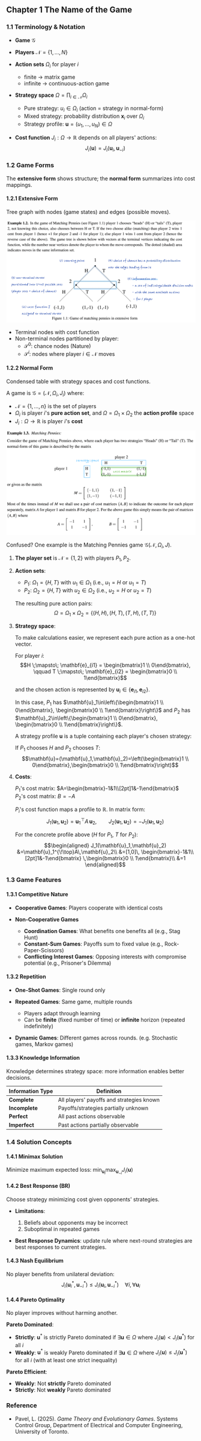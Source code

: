 ## Chapter 1 The Name of the Game


### 1.1 Terminology & Notation 

- **Game** $\mathcal{G}$

- **Players** $\mathcal{N}
=\{1,...,N\}$ 

- **Action sets** $\Omega_i$ for player $i$
    - finite → matrix game
    - infinite → continuous-action game
- **Strategy space**  $\displaystyle \Omega = \prod_{i\in\mathcal N}\Omega_i$
    - Pure strategy: $u_i \in \Omega_i$ (action = strategy in normal-form)
    - Mixed strategy: probability distribution $\mathbf{x}_i$ over $\Omega_i$
    - Strategy profile: $\mathbf{u} = (u_1,\ldots,u_N) \in \Omega$

- **Cost function** $J_i: \Omega \to \mathbb{R}$ depends on all players' actions: $$J_i(\mathbf{u}) = J_i(\mathbf{u}_i, \mathbf{u}_{-i})$$


### 1.2 Game Forms
The **extensive form** shows structure; the **normal form** summarizes into cost mappings.

#### 1.2.1 Extensive Form
Tree graph with nodes (game states) and edges (possible moves).

![Extensive Form](../images/extensive-form.png)

- Terminal nodes with cost function
- Non-terminal nodes partitioned by player:
    - $\mathscr{S}^0$: chance nodes (Nature)
    - $\mathscr{S}^i$: nodes where player $i \in \mathcal{N}$ moves

#### 1.2.2 Normal Form

Condensed table with strategy spaces and cost functions.

A game is $\mathcal{G}=(\mathcal{N},\Omega_i,J_i)$ where:
- $\mathcal{N}=\{1,\ldots,n\}$ is the set of players  
- $\Omega_i$ is player $i$'s **pure action set**, and $\Omega=\Omega_1\times\Omega_2$ the **action profile** space  
- $J_i:\Omega\to\mathbb{R}$ is player $i$'s **cost** 

![Normal Form](../images/normal-form.png)

Confused? One example is the Matching Pennies game $\mathcal{G}(\mathcal{N}, \Omega_i, J)$.

1. **The player set** is $\mathcal{N}=\{1,2\}$ with players $P_1, P_2$.

2. **Action sets**:
   - $P_1$: $\Omega_1=\{H,T\}$ with $u_1\in\Omega_1$ (i.e., $u_1=H$ or $u_1=T$)  
   - $P_2$: $\Omega_2=\{H,T\}$ with $u_2\in\Omega_2$ (i.e., $u_2=H$ or $u_2=T$)

   The resulting pure action pairs:
   $$\Omega=\Omega_1\times\Omega_2=\{(H,H),(H,T),(T,H),(T,T)\}$$

3. **Strategy space**:
   
   To make calculations easier, we represent each pure action as a one-hot vector.
   
   For player $i$:
   $$H \;\mapsto\; \mathbf{e}_{i1} = \begin{bmatrix}1 \\ 0\end{bmatrix}, \qquad T \;\mapsto\; \mathbf{e}_{i2} = \begin{bmatrix}0 \\ 1\end{bmatrix}$$

   and the chosen action is represented by $\mathbf{u}_i\in\{\mathbf{e}_{i1},\mathbf{e}_{i2}\}$.

   In this case, $P_1$ has $\mathbf{u}_1\in\left\{\begin{bmatrix}1 \\ 0\end{bmatrix}, \begin{bmatrix}0 \\ 1\end{bmatrix}\right\}$ and $P_2$ has $\mathbf{u}_2\in\left\{\begin{bmatrix}1 \\ 0\end{bmatrix}, \begin{bmatrix}0 \\ 1\end{bmatrix}\right\}$.
   
   A strategy profile $\mathbf{u}$ is a tuple containing each player's chosen strategy:
   
   If $P_1$ chooses $H$ and $P_2$ chooses $T$:
   $$\mathbf{u}=(\mathbf{u}_1,\mathbf{u}_2)=\left(\begin{bmatrix}1 \\ 0\end{bmatrix},\begin{bmatrix}0 \\ 1\end{bmatrix}\right)$$

4. **Costs**:

   $P_1$'s cost matrix: $A=\begin{bmatrix}-1&1\\[2pt]1&-1\end{bmatrix}$  
   $P_2$'s cost matrix: $B=-A$

   $P_i$'s cost function maps a profile to $\mathbb{R}$. In matrix form:
   $$J_1(\mathbf{u}_1,\mathbf{u}_2)=\mathbf{u}_1^{\!\top}A\,\mathbf{u}_2,\qquad J_2(\mathbf{u}_1,\mathbf{u}_2)=-J_1(\mathbf{u}_1,\mathbf{u}_2)$$
   
   For the concrete profile above ($H$ for $P_1$, $T$ for $P_2$):
   $$\begin{aligned}
   J_1(\mathbf{u}_1,\mathbf{u}_2)
   &=\mathbf{u}_1^{\!\top}A\,\mathbf{u}_2\\
   &=[1,0]\,
   \begin{bmatrix}-1&1\\[2pt]1&-1\end{bmatrix}
   \,\begin{bmatrix}0 \\ 1\end{bmatrix}\\
   &=1
   \end{aligned}$$
### 1.3 Game Features

#### 1.3.1 Competitive Nature

- **Cooperative Games**: Players cooperate with identical costs

- **Non-Cooperative Games**
    - **Coordination Games**: What benefits one benefits all (e.g., Stag Hunt)
    - **Constant-Sum Games**: Payoffs sum to fixed value (e.g., Rock-Paper-Scissors)  
    - **Conflicting Interest Games**: Opposing interests with compromise potential (e.g., Prisoner's Dilemma)

#### 1.3.2 Repetition

- **One-Shot Games**: Single round only

- **Repeated Games**: Same game, multiple rounds
    - Players adapt through learning
    - Can be **finite** (fixed number of time) or **infinite** horizon (repeated indefinitely)

- **Dynamic Games**: Different games across rounds. (e.g. Stochastic games, Markov games)

#### 1.3.3 Knowledge Information

Knowledge determines strategy space: more information enables better decisions.

| Information Type | Definition |
|-----------------|------------|
| **Complete** | All players' payoffs and strategies known |
| **Incomplete** | Payoffs/strategies partially unknown |
| **Perfect** | All past actions observable |
| **Imperfect** | Past actions partially observable |

### 1.4 Solution Concepts

#### 1.4.1 Minimax Solution

Minimize maximum expected loss: $\min_{\mathbf{u}_i} \max_{\mathbf{u}_{-i}} J_i(\mathbf{u})$

#### 1.4.2 Best Response (BR)
Choose strategy minimizing cost given opponents' strategies.

- **Limitations**:
    1. Beliefs about opponents may be incorrect
    2. Suboptimal in repeated games

- **Best Response Dynamics**: update rule where next-round strategies are best responses to current strategies.

#### 1.4.3 Nash Equilibrium

No player benefits from unilateral deviation: 
$$J_i(\mathbf{u}^*_i, \mathbf{u}^*_{-i}) \leq J_i(\mathbf{u}_i, \mathbf{u}^*_{-i}) \quad \forall i, \forall \mathbf{u}_i$$

#### 1.4.4 Pareto Optimality

No player improves without harming another.

**Pareto Dominated**:
- **Strictly**: $\mathbf{u}^*$ is strictly Pareto dominated if $\exists \mathbf{u} \in \Omega$ where $J_i(\mathbf{u}) < J_i(\mathbf{u}^*)$ for all $i$
- **Weakly**: $\mathbf{u}^*$ is weakly Pareto dominated if $\exists \mathbf{u} \in \Omega$ where $J_i(\mathbf{u}) \leq J_i(\mathbf{u}^*)$ for all $i$ (with at least one strict inequality)

**Pareto Efficient**:
- **Weakly**: Not **strictly** Pareto dominated
- **Strictly**: Not **weakly** Pareto dominated


### Reference

- Pavel, L. (2025). *Game Theory and Evolutionary Games*. Systems Control Group, Department of Electrical and Computer Engineering, University of Toronto.
